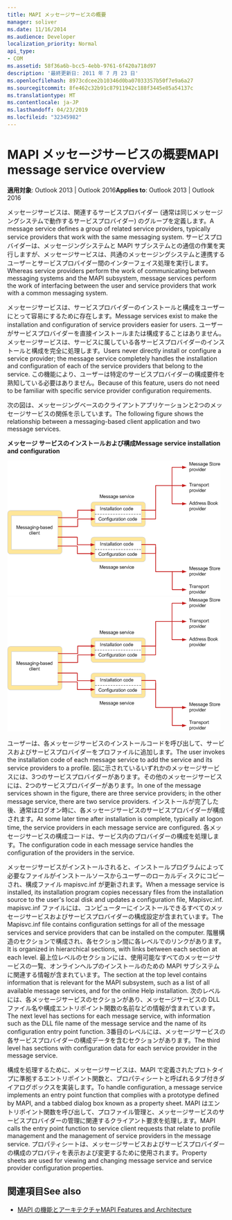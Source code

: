 ```yaml
---
title: MAPI メッセージサービスの概要
manager: soliver
ms.date: 11/16/2014
ms.audience: Developer
localization_priority: Normal
api_type:
- COM
ms.assetid: 58f36a6b-bcc5-4ebb-9761-6f420a718d97
description: '最終更新日: 2011 年 7 月 23 日'
ms.openlocfilehash: 8973cdcee2b10346d0ba07033357b50f7e9a6a27
ms.sourcegitcommit: 8fe462c32b91c87911942c188f3445e85a54137c
ms.translationtype: MT
ms.contentlocale: ja-JP
ms.lasthandoff: 04/23/2019
ms.locfileid: "32345982"
---
```

# <a name="mapi-message-service-overview"></a><span data-ttu-id="0f168-103">MAPI メッセージサービスの概要</span><span class="sxs-lookup"><span data-stu-id="0f168-103">MAPI message service overview</span></span>
  
<span data-ttu-id="0f168-104">**適用対象**: Outlook 2013 | Outlook 2016</span><span class="sxs-lookup"><span data-stu-id="0f168-104">**Applies to**: Outlook 2013 | Outlook 2016</span></span> 
  
<span data-ttu-id="0f168-105">メッセージサービスは、関連するサービスプロバイダー (通常は同じメッセージングシステムで動作するサービスプロバイダー) のグループを定義します。</span><span class="sxs-lookup"><span data-stu-id="0f168-105">A message service defines a group of related service providers, typically service providers that work with the same messaging system.</span></span> <span data-ttu-id="0f168-106">サービスプロバイダーは、メッセージングシステムと MAPI サブシステムとの通信の作業を実行しますが、メッセージサービスは、共通のメッセージングシステムと連携するユーザーとサービスプロバイダー間のインターフェイス処理を実行します。</span><span class="sxs-lookup"><span data-stu-id="0f168-106">Whereas service providers perform the work of communicating between messaging systems and the MAPI subsystem, message services perform the work of interfacing between the user and service providers that work with a common messaging system.</span></span>  
  
<span data-ttu-id="0f168-107">メッセージサービスは、サービスプロバイダーのインストールと構成をユーザーにとって容易にするために存在します。</span><span class="sxs-lookup"><span data-stu-id="0f168-107">Message services exist to make the installation and configuration of service providers easier for users.</span></span> <span data-ttu-id="0f168-108">ユーザーがサービスプロバイダーを直接インストールまたは構成することはありません。メッセージサービスは、サービスに属している各サービスプロバイダーのインストールと構成を完全に処理します。</span><span class="sxs-lookup"><span data-stu-id="0f168-108">Users never directly install or configure a service provider; the message service completely handles the installation and configuration of each of the service providers that belong to the service.</span></span> <span data-ttu-id="0f168-109">この機能により、ユーザーは特定のサービスプロバイダーの構成要件を熟知している必要はありません。</span><span class="sxs-lookup"><span data-stu-id="0f168-109">Because of this feature, users do not need to be familiar with specific service provider configuration requirements.</span></span> 
  
<span data-ttu-id="0f168-110">次の図は、メッセージングベースのクライアントアプリケーションと2つのメッセージサービスの関係を示しています。</span><span class="sxs-lookup"><span data-stu-id="0f168-110">The following figure shows the relationship between a messaging-based client application and two message services.</span></span>
  
<span data-ttu-id="0f168-111">**メッセージ サービスのインストールおよび構成**</span><span class="sxs-lookup"><span data-stu-id="0f168-111">**Message service installation and configuration**</span></span>
  
<span data-ttu-id="0f168-112">![メッセージサービスのインストールと構成](media/amapi_44.gif "メッセージサービスのインストールと構成")</span><span class="sxs-lookup"><span data-stu-id="0f168-112">![Message service installation and configuration](media/amapi_44.gif "Message service installation and configuration")</span></span>
  
<span data-ttu-id="0f168-113">ユーザーは、各メッセージサービスのインストールコードを呼び出して、サービスおよびサービスプロバイダーをプロファイルに追加します。</span><span class="sxs-lookup"><span data-stu-id="0f168-113">The user invokes the installation code of each message service to add the service and its service providers to a profile.</span></span> <span data-ttu-id="0f168-114">図に示されているいずれかのメッセージサービスには、3つのサービスプロバイダーがあります。その他のメッセージサービスには、2つのサービスプロバイダーがあります。</span><span class="sxs-lookup"><span data-stu-id="0f168-114">In one of the message services shown in the figure, there are three service providers; in the other message service, there are two service providers.</span></span> <span data-ttu-id="0f168-115">インストールが完了した後、通常はログオン時に、各メッセージサービスのサービスプロバイダーが構成されます。</span><span class="sxs-lookup"><span data-stu-id="0f168-115">At some later time after installation is complete, typically at logon time, the service providers in each message service are configured.</span></span> <span data-ttu-id="0f168-116">各メッセージサービスの構成コードは、サービス内のプロバイダーの構成を処理します。</span><span class="sxs-lookup"><span data-stu-id="0f168-116">The configuration code in each message service handles the configuration of the providers in the service.</span></span>
  
<span data-ttu-id="0f168-117">メッセージサービスがインストールされると、インストールプログラムによって必要なファイルがインストールソースからユーザーのローカルディスクにコピーされ、構成ファイル mapisvc.inf が更新されます。</span><span class="sxs-lookup"><span data-stu-id="0f168-117">When a message service is installed, its installation program copies necessary files from the installation source to the user's local disk and updates a configuration file, Mapisvc.inf.</span></span> <span data-ttu-id="0f168-118">mapisvc.inf ファイルには、コンピューターにインストールできるすべてのメッセージサービスおよびサービスプロバイダーの構成設定が含まれています。</span><span class="sxs-lookup"><span data-stu-id="0f168-118">The Mapisvc.inf file contains configuration settings for all of the message services and service providers that can be installed on the computer.</span></span> <span data-ttu-id="0f168-119">階層構造のセクションで構成され、各セクション間に各レベルでのリンクがあります。</span><span class="sxs-lookup"><span data-stu-id="0f168-119">It is organized in hierarchical sections, with links between each section at each level.</span></span> <span data-ttu-id="0f168-120">最上位レベルのセクションには、使用可能なすべてのメッセージサービスの一覧、オンラインヘルプのインストールのための MAPI サブシステムに関連する情報が含まれています。</span><span class="sxs-lookup"><span data-stu-id="0f168-120">The section at the top level contains information that is relevant for the MAPI subsystem, such as a list of all available message services, and for the online Help installation.</span></span> <span data-ttu-id="0f168-121">次のレベルには、各メッセージサービスのセクションがあり、メッセージサービスの DLL ファイル名や構成エントリポイント関数の名前などの情報が含まれています。</span><span class="sxs-lookup"><span data-stu-id="0f168-121">The next level has sections for each message service, with information such as the DLL file name of the message service and the name of its configuration entry point function.</span></span> <span data-ttu-id="0f168-122">3番目のレベルには、メッセージサービスの各サービスプロバイダーの構成データを含むセクションがあります。</span><span class="sxs-lookup"><span data-stu-id="0f168-122">The third level has sections with configuration data for each service provider in the message service.</span></span> 
  
<span data-ttu-id="0f168-123">構成を処理するために、メッセージサービスは、MAPI で定義されたプロトタイプに準拠するエントリポイント関数と、プロパティシートと呼ばれるタブ付きダイアログボックスを実装します。</span><span class="sxs-lookup"><span data-stu-id="0f168-123">To handle configuration, a message service implements an entry point function that complies with a prototype defined by MAPI, and a tabbed dialog box known as a property sheet.</span></span> <span data-ttu-id="0f168-124">MAPI はエントリポイント関数を呼び出して、プロファイル管理と、メッセージサービスのサービスプロバイダーの管理に関連するクライアント要求を処理します。</span><span class="sxs-lookup"><span data-stu-id="0f168-124">MAPI calls the entry point function to service client requests that relate to profile management and the management of service providers in the message service.</span></span> <span data-ttu-id="0f168-125">プロパティシートは、メッセージサービスおよびサービスプロバイダーの構成のプロパティを表示および変更するために使用されます。</span><span class="sxs-lookup"><span data-stu-id="0f168-125">Property sheets are used for viewing and changing message service and service provider configuration properties.</span></span> 
  
## <a name="see-also"></a><span data-ttu-id="0f168-126">関連項目</span><span class="sxs-lookup"><span data-stu-id="0f168-126">See also</span></span>

- [<span data-ttu-id="0f168-127">MAPI の機能とアーキテクチャ</span><span class="sxs-lookup"><span data-stu-id="0f168-127">MAPI Features and Architecture</span></span>](mapi-features-and-architecture.md)

